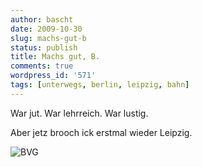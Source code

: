 ```yaml
---
author: bascht
date: 2009-10-30
slug: machs-gut-b
status: publish
title: Machs gut, B.
comments: true
wordpress_id: '571'
tags: [unterwegs, berlin, leipzig, bahn]
---
```



War jut.
War lehrreich.
War lustig.

Aber jetz brooch ick erstmal wieder Leipzig.


![BVG](https://img.bascht.com/uploads/big/34045fcaf96b4140a09e7bb07cc7d7a5.jpg)
